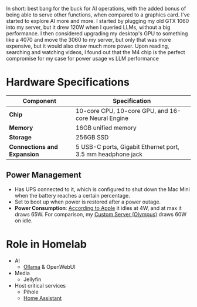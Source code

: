In short: best bang for the buck for AI operations, with the added bonus of being able to serve other functions, when compared to a graphics card.
I've started to explore AI more and more. I started by plugging my old GTX 1060 into my server, but it drew 120W when I queried LLMs, without a big performance. I then considered upgrading my desktop's GPU to something like a 4070 and move the 3060 to my server, but only that was more expensive, but it would also draw much more power. Upon reading, searching and watching videos, I found out that the M4 chip is the perfect compromise for my case for power usage vs LLM performance

# Hardware Specifications

| Component              | Specification                                      |
|------------------------|---------------------------------------------------|
| **Chip**              | 10-core CPU, 10-core GPU, and 16-core Neural Engine |
| **Memory**            | 16GB unified memory                               |
| **Storage**           | 256GB SSD                                         |
| **Connections and Expansion** | 5 USB-C ports, Gigabit Ethernet port, 3.5 mm headphone jack|

## Power Management
- Has UPS connected to it, which is configured to shut down the Mac Mini when the battery reaches a certain percentage.
- Set to boot up when power is restored after a power outage.
- **Power Consumption**: [According to Apple](https://support.apple.com/en-us/103253) it idles at 4W, and at max it draws 65W. For comparison, my [Custom Server (Olympus)](../Custom%20Server%20(Olympus).md) draws 60W on idle.

# Role in Homelab

- AI
    - [Ollama](../../services/Ollama.md) & OpenWebUI
- Media
    - Jellyfin
- Host critical services
    - Pihole
    - [Home Assistant](../../services/Home%20Assistant.md)